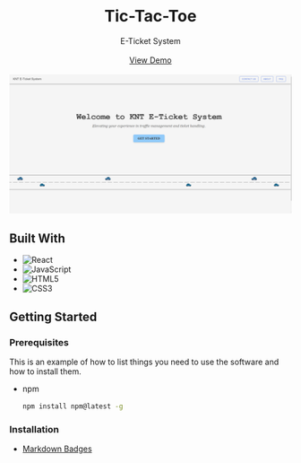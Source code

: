 <br>
<div align="center">
  <h1 align="center">Tic-Tac-Toe</h1>

  <p align="center">
    E-Ticket System 
    <br>
    <br>
    <a href="https://tommyyvo30.github.io/Tic-Tac-Toe/">View Demo</a>
    <br>
    <br>
    <img src="/src/Assets/Homepage.png">
  </p>
</div>

## Built With
- ![React](https://img.shields.io/badge/react-%2320232a.svg?style=for-the-badge&logo=react&logoColor=%2361DAFB)
- ![JavaScript](https://img.shields.io/badge/javascript-%23323330.svg?style=for-the-badge&logo=javascript&logoColor=%23F7DF1E)
- ![HTML5](https://img.shields.io/badge/html5-%23E34F26.svg?style=for-the-badge&logo=html5&logoColor=white)
- ![CSS3](https://img.shields.io/badge/css3-%231572B6.svg?style=for-the-badge&logo=css3&logoColor=white)

## Getting Started



### Prerequisites

This is an example of how to list things you need to use the software and how to install them.
* npm
  ```sh
  npm install npm@latest -g
  ```

### Installation


- [Markdown Badges](https://ileriayo.github.io/markdown-badges/#usage)

